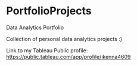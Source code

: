 # PortfolioProjects
Data Analytics Portfolio

Collection of personal data analytics projects :)

Link to my Tableau Public profile: https://public.tableau.com/app/profile/ikenna4609
